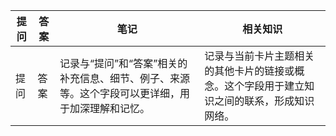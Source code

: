 
| 提问  | 答案  | 笔记                                                 | 相关知识                                           |
| --- | --- | -------------------------------------------------- | ---------------------------------------------- |
| 提问  | 答案  | 记录与“提问”和“答案”相关的补充信息、细节、例子、来源等。这个字段可以更详细，用于加深理解和记忆。 | 记录与当前卡片主题相关的其他卡片的链接或概念。这个字段用于建立知识之间的联系，形成知识网络。 |
